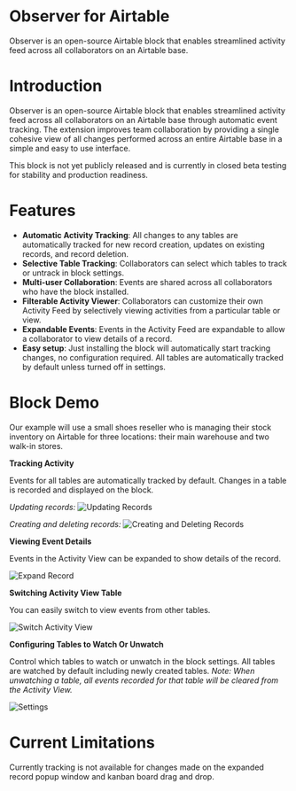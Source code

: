 # Observer for Airtable

Observer is an open-source Airtable block that enables streamlined activity feed across all collaborators on an Airtable base.

# Introduction

Observer is an open-source Airtable block that enables streamlined activity feed across all collaborators on an Airtable base through automatic event tracking. The extension improves team collaboration by providing a single cohesive view of all changes performed across an entire Airtable base in a simple and easy to use interface.

This block is not yet publicly released and is currently in closed beta testing for stability and production readiness.

# Features

* **Automatic Activity Tracking**: All changes to any tables are automatically tracked for new record creation, updates on existing records, and record deletion.
* **Selective Table Tracking**: Collaborators can select which tables to track or untrack in block settings.
* **Multi-user Collaboration**: Events are shared across all collaborators who have the block installed.
* **Filterable Activity Viewer**: Collaborators can customize their own Activity Feed by selectively viewing activities from a particular table or view.
* **Expandable Events**: Events in the Activity Feed are expandable to allow a collaborator to view details of a record.
* **Easy setup**: Just installing the block will automatically start tracking changes, no configuration required. All tables are automatically tracked by default unless turned off in settings.

# Block Demo

Our example will use a small shoes reseller who is managing their stock inventory on Airtable for three locations: their main warehouse and two walk-in stores.

**Tracking Activity**

Events for all tables are automatically tracked by default. Changes in a table is recorded and displayed on the block.

*Updating records:*
![Updating Records](https://github.com/jnlewis/airtable-block-observer/blob/master/media/update-record.gif?raw=true)

*Creating and deleting records:*
![Creating and Deleting Records](https://github.com/jnlewis/airtable-block-observer/blob/master/media/create-delete-record.gif?raw=true)

**Viewing Event Details**

Events in the Activity View can be expanded to show details of the record. 

![Expand Record](https://github.com/jnlewis/airtable-block-observer/blob/master/media/expand-record.gif?raw=true)

**Switching Activity View Table**

You can easily switch to view events from other tables.

![Switch Activity View](https://github.com/jnlewis/airtable-block-observer/blob/master/media/switch-activity-view.gif?raw=true)

**Configuring Tables to Watch Or Unwatch**

Control which tables to watch or unwatch in the block settings. All tables are watched by default including newly created tables. *Note: When unwatching a table, all events recorded for that table will be cleared from the Activity View.*

![Settings](https://github.com/jnlewis/airtable-block-observer/blob/master/media/settings.gif?raw=true)

# Current Limitations
Currently tracking is not available for changes made on the expanded record popup window and kanban board drag and drop.
